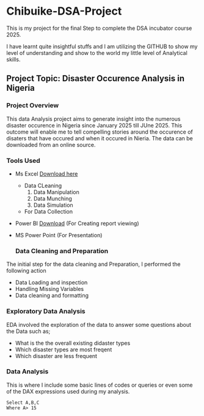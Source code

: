 # Chibuike-DSA-Project
This is my project for the final Step to complete the DSA  incubator 
course 2025.

I have learnt quite  insightful stuffs and I am utilizing the GITHUB to show my level of understanding and show to the world my little level of Analytical skills.

## Project Topic: Disaster Occurence Analysis in Nigeria

### Project Overview
This data Analysis project aims to generate insight into the numerous disaster occurence in Nigeria since January 2025 till JUne 2025.
This outcome will enable me to tell compelling stories around the occurence of disaters that have occured and when it occured in Nieria. 
The data can be downloaded from an online source.

### Tools Used
- Ms Excel [Download here](https://www.microsoft.com)
  - Data CLeaning 
    1. Data Manipulation
    2. Data Munching
    3. Data Simulation
  - For Data Collection
- Power BI [Download](https://www.microsoft.com/en-us/power-platform/products/power-bi/downloads) (For Creating report viewing)
- MS Power Point (For Presentation)

  ### Data Cleaning and Preparation
The initial step for the data cleaning and Preparation, I performed the following action
- Data Loading and inspection
- Handling Missing Variables
- Data cleaning and formatting

### Exploratory Data Analysis
EDA involved the exploration of the data to answer some questions about the Data such as;
- What is the the overall existing didaster types
- Which disaster types are most freqent
- Which disaster are less frequent


### Data Analysis
This is where I include some basic lines of codes or queries or even some of the DAX expressions used during my analysis.

``` 
Select A,B,C
Where A> 15
```

